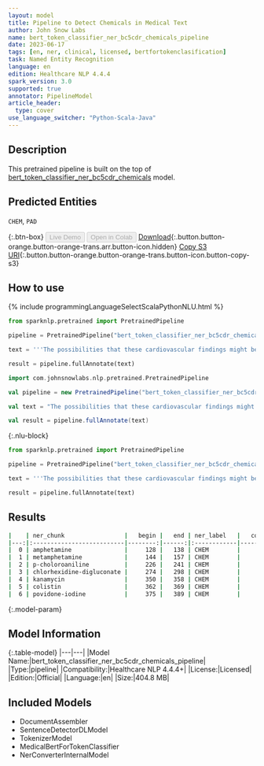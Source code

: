```yaml
---
layout: model
title: Pipeline to Detect Chemicals in Medical Text
author: John Snow Labs
name: bert_token_classifier_ner_bc5cdr_chemicals_pipeline
date: 2023-06-17
tags: [en, ner, clinical, licensed, bertfortokenclasification]
task: Named Entity Recognition
language: en
edition: Healthcare NLP 4.4.4
spark_version: 3.0
supported: true
annotator: PipelineModel
article_header:
  type: cover
use_language_switcher: "Python-Scala-Java"
---
```


## Description

This pretrained pipeline is built on the top of [bert_token_classifier_ner_bc5cdr_chemicals](https://nlp.johnsnowlabs.com/2022/07/25/bert_token_classifier_ner_bc5cdr_chemicals_en_3_0.html) model.

## Predicted Entities

`CHEM`, `PAD`



{:.btn-box}
<button class="button button-orange" disabled>Live Demo</button>
<button class="button button-orange" disabled>Open in Colab</button>
[Download](https://s3.amazonaws.com/auxdata.johnsnowlabs.com/clinical/models/bert_token_classifier_ner_bc5cdr_chemicals_pipeline_en_4.4.4_3.0_1686998813201.zip){:.button.button-orange.button-orange-trans.arr.button-icon.hidden}
[Copy S3 URI](s3://auxdata.johnsnowlabs.com/clinical/models/bert_token_classifier_ner_bc5cdr_chemicals_pipeline_en_4.4.4_3.0_1686998813201.zip){:.button.button-orange.button-orange-trans.button-icon.button-copy-s3}

## How to use

<div class="tabs-box" markdown="1">
{% include programmingLanguageSelectScalaPythonNLU.html %}

```python
from sparknlp.pretrained import PretrainedPipeline

pipeline = PretrainedPipeline("bert_token_classifier_ner_bc5cdr_chemicals_pipeline", "en", "clinical/models")

text = '''The possibilities that these cardiovascular findings might be the result of non-selective inhibition of monoamine oxidase or of amphetamine and metamphetamine are discussed. The results have shown that the degradation product p-choloroaniline is not a significant factor in chlorhexidine-digluconate associated erosive cystitis. A high percentage of kanamycin - colistin and povidone-iodine irrigations were associated with erosive cystitis and suggested a possible complication with human usage.'''

result = pipeline.fullAnnotate(text)
```
```scala
import com.johnsnowlabs.nlp.pretrained.PretrainedPipeline

val pipeline = new PretrainedPipeline("bert_token_classifier_ner_bc5cdr_chemicals_pipeline", "en", "clinical/models")

val text = "The possibilities that these cardiovascular findings might be the result of non-selective inhibition of monoamine oxidase or of amphetamine and metamphetamine are discussed. The results have shown that the degradation product p-choloroaniline is not a significant factor in chlorhexidine-digluconate associated erosive cystitis. A high percentage of kanamycin - colistin and povidone-iodine irrigations were associated with erosive cystitis and suggested a possible complication with human usage."

val result = pipeline.fullAnnotate(text)
```

{:.nlu-block}
```python
from sparknlp.pretrained import PretrainedPipeline

pipeline = PretrainedPipeline("bert_token_classifier_ner_bc5cdr_chemicals_pipeline", "en", "clinical/models")

text = '''The possibilities that these cardiovascular findings might be the result of non-selective inhibition of monoamine oxidase or of amphetamine and metamphetamine are discussed. The results have shown that the degradation product p-choloroaniline is not a significant factor in chlorhexidine-digluconate associated erosive cystitis. A high percentage of kanamycin - colistin and povidone-iodine irrigations were associated with erosive cystitis and suggested a possible complication with human usage.'''

result = pipeline.fullAnnotate(text)
```
</div>

## Results

```bash
|    | ner_chunk                 |   begin |   end | ner_label   |   confidence |
|---:|:--------------------------|--------:|------:|:------------|-------------:|
|  0 | amphetamine               |     128 |   138 | CHEM        |     0.999973 |
|  1 | metamphetamine            |     144 |   157 | CHEM        |     0.999972 |
|  2 | p-choloroaniline          |     226 |   241 | CHEM        |     0.588953 |
|  3 | chlorhexidine-digluconate |     274 |   298 | CHEM        |     0.999979 |
|  4 | kanamycin                 |     350 |   358 | CHEM        |     0.999978 |
|  5 | colistin                  |     362 |   369 | CHEM        |     0.999942 |
|  6 | povidone-iodine           |     375 |   389 | CHEM        |     0.999977 |
```

{:.model-param}
## Model Information

{:.table-model}
|---|---|
|Model Name:|bert_token_classifier_ner_bc5cdr_chemicals_pipeline|
|Type:|pipeline|
|Compatibility:|Healthcare NLP 4.4.4+|
|License:|Licensed|
|Edition:|Official|
|Language:|en|
|Size:|404.8 MB|

## Included Models

- DocumentAssembler
- SentenceDetectorDLModel
- TokenizerModel
- MedicalBertForTokenClassifier
- NerConverterInternalModel